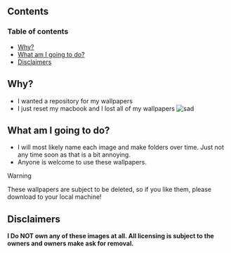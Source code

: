 ## Contents

### Table of contents

<!-- toc -->

- [Why?](#why)
- [What am I going to do?](#what-am-i-going-to-do)
- [Disclaimers](#disclaimers)

<!-- tocstop -->

## Why?

- I wanted a repository for my wallpapers
- I just reset my macbook and I lost all of my wallpapers ![sad](https://media.tenor.com/5lbcs68aI2MAAAAC/anime-sad.gif)

## What am I going to do?

- I will most likely name each image and make folders over time. Just not any
  time soon as that is a bit annoying.
- Anyone is welcome to use these wallpapers.

> [!WARNING]
> These wallpapers are subject to be deleted, so if you like them, please
> download to your local machine!

## Disclaimers

**I Do NOT own any of these images at all. All licensing is subject to the
owners and owners make ask for removal.**
